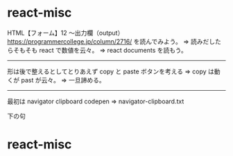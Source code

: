 # react-misc

HTML【フォーム】12 ～出力欄（output）
https://programmercollege.jp/column/2716/
を読んでみよう。
=> 読みだしたらそもそも react で数値を云々。
=> react documents を読もう。

---

形は後で整えるとしてとりあえず copy と paste ボタンを考える
=> copy は動くが past が云々。
=> 一旦諦める。

---

最初は
navigator clipboard codepen
=> navigator-clipboard.txt

下の句

# react-misc
